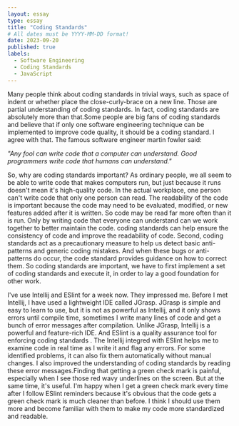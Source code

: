 ```yaml
---
layout: essay
type: essay
title: "Coding Standards"
# All dates must be YYYY-MM-DD format!
date: 2023-09-20
published: true
labels:
  - Software Engineering
  - Coding Standards
  - JavaScript
---
```


Many people think about coding standards in trivial ways, such as space of indent or whether place the close-curly-brace on a new line. Those are partial understanding of coding standards. In fact, coding standards are absolutely more than that.Some people are big fans of coding standards and believe that if only one software engineering technique can be implemented to improve code quality, it should be a coding standard. I agree with that. The famous software engineer martin fowler said:

<p><em>"Any fool can write code that a computer can understand. Good programmers write code that humans can understand."</em></p>

So, why are coding standards important? As ordinary people, we all seem to be able to write code that makes computers run, but just because it runs doesn't mean it's high-quality code. In the actual workplace, one person can't write code that only one person can read. The readability of the code is important because the code may need to be evaluated, modified, or new features added after it is written. So code may be read far more often than it is run. Only by writing code that everyone can understand can we work together to better maintain the code. coding standards can help ensure the consistency of code and improve the readability of code. Second, coding standards act as a precautionary measure to help us detect basic anti-patterns and generic coding mistakes. And when these bugs or anti-patterns do occur, the code standard provides guidance on how to correct them. So coding standards are important, we have to first implement a set of coding standards and execute it, in order to lay a good foundation for other work.

I've use Intellij and ESlint for a week now. They impressed me. Before I met Intellij, I have used a lightweight IDE called JGrasp. JGrasp is simple and easy to learn to use, but it is not as powerful as Intellij, and it only shows errors until compile time, sometimes I write many lines of code and get a bunch of error messages after compilation. Unlike JGrasp, Intellij is a powerful and feature-rich IDE. And ESlint is a quality assurance tool for enforcing coding standards . The Intellij integred with ESlint helps me to examine code in real time as I write it and flag any errors. For some identified problems, it can also fix them automatically without manual changes. I also improved the understanding of coding standards by reading these error messages.Finding that getting a green check mark is painful, especially when I see those red wavy underlines on the screen. But at the same time, it's useful. I'm happy when I get a green check mark every time after I follow ESlint reminders because it's obvious that the code gets a green check mark is much cleaner than before. I think I should use them more and become familiar with them to make my code more standardized and readable.

